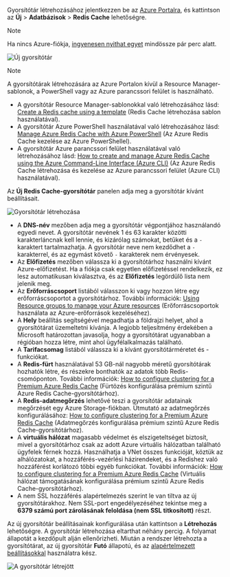 Gyorsítótár létrehozásához jelentkezzen be az [Azure Portalra](https://portal.azure.com), és kattintson az **Új** > **Adatbázisok** > **Redis Cache** lehetőségre.

> [!NOTE]
> Ha nincs Azure-fiókja, [ingyenesen nyithat egyet](https://azure.microsoft.com/pricing/free-trial/?WT.mc_id=redis_cache_hero) mindössze pár perc alatt.
> 
> 

![Új gyorsítótár](media/redis-cache-create/redis-cache-new-cache-menu.png)

> [!NOTE]
> A gyorsítótárak létrehozására az Azure Portalon kívül a Resource Manager-sablonok, a PowerShell vagy az Azure parancssori felület is használható.
> 
> * A gyorsítótár Resource Manager-sablonokkal való létrehozásához lásd: [Create a Redis cache using a template](../articles/redis-cache/cache-redis-cache-arm-provision.md) (Redis Cache létrehozása sablon használatával).
> * A gyorsítótár Azure PowerShell használatával való létrehozásához lásd: [Manage Azure Redis Cache with Azure PowerShell](../articles/redis-cache/cache-howto-manage-redis-cache-powershell.md) (Az Azure Redis Cache kezelése az Azure PowerShellel).
> * A gyorsítótár Azure parancssori felület használatával való létrehozásához lásd: [How to create and manage Azure Redis Cache using the Azure Command-Line Interface (Azure CLI)](../articles/redis-cache/cache-manage-cli.md) (Az Azure Redis Cache létrehozása és kezelése az Azure parancssori felület (Azure CLI) használatával).
> 
> 

Az **Új Redis Cache-gyorsítótár** panelen adja meg a gyorsítótár kívánt beállításait.

![Gyorsítótár létrehozása](media/redis-cache-create/redis-cache-cache-create.png) 

* A **DNS-név** mezőben adja meg a gyorsítótár végpontjához használandó egyedi nevet. A gyorsítótár nevének 1 és 63 karakter közötti karakterláncnak kell lennie, és kizárólag számokat, betűket és a `-` karaktert tartalmazhatja. A gyorsítótár neve nem kezdődhet a `-` karakterrel, és az egymást követő `-` karakterek nem érvényesek.
* Az **Előfizetés** mezőben válassza ki a gyorsítótárhoz használni kívánt Azure-előfizetést. Ha a fiókja csak egyetlen előfizetéssel rendelkezik, ez lesz automatikusan kiválasztva, és az **Előfizetés** legördülő lista nem jelenik meg.
* Az **Erőforráscsoport** listából válasszon ki vagy hozzon létre egy erőforráscsoportot a gyorsítótárhoz. További információk: [Using Resource groups to manage your Azure resources](../articles/azure-resource-manager/resource-group-overview.md) (Erőforráscsoportok használata az Azure-erőforrások kezeléséhez). 
* A **Hely** beállítás segítségével megadhatja a földrajzi helyet, ahol a gyorsítótárat üzemeltetni kívánja. A legjobb teljesítmény érdekében a Microsoft határozottan javasolja, hogy a gyorsítótárat ugyanabban a régióban hozza létre, mint ahol ügyfélalkalmazás található.
* A **Tarifacsomag** listából válassza ki a kívánt gyorsítótárméretet és -funkciókat.
* A **Redis-fürt** használatával 53 GB-nál nagyobb méretű gyorsítótárak hozhatók létre, és részekre bonthatók az adatok több Redis-csomóponton. További információk: [How to configure clustering for a Premium Azure Redis Cache](../articles/redis-cache/cache-how-to-premium-clustering.md) (Fürtözés konfigurálása prémium szintű Azure Redis Cache-gyorsítótárhoz).
* A **Redis-adatmegőrzés** lehetővé teszi a gyorsítótár adatainak megőrzését egy Azure Storage-fiókban. Útmutató az adatmegőrzés konfigurálásához: [How to configure clustering for a Premium Azure Redis Cache](../articles/redis-cache/cache-how-to-premium-persistence.md) (Adatmegőrzés konfigurálása prémium szintű Azure Redis Cache-gyorsítótárhoz).
* A **virtuális hálózat** magasabb védelmet és elszigeteltséget biztosít, mivel a gyorsítótárhoz csak az adott Azure virtuális hálózatban található ügyfelek férnek hozzá. Használhatja a VNet összes funkcióját, köztük az alhálózatokat, a hozzáférés-vezérlési házirendeket, és a Redishez való hozzáférést korlátozó többi egyéb funkciókat. További információk: [How to configure clustering for a Premium Azure Redis Cache](../articles/redis-cache/cache-how-to-premium-vnet.md) (Virtuális hálózat támogatásának konfigurálása prémium szintű Azure Redis Cache-gyorsítótárhoz).
* A nem SSL hozzáférés alapértelmezés szerint le van tiltva az új gyorsítótárakhoz. Nem SSL-port engedélyezéséhez tekintse meg a **6379 számú port zárolásának feloldása (nem SSL titkosított)** részt.

Az új gyorsítótár beállításainak konfigurálása után kattintson a **Létrehozás** lehetőségre. A gyorsítótár létrehozása eltarthat néhány percig. A folyamat állapotát a kezdőpult alján ellenőrizheti. Miután a rendszer létrehozta a gyorsítótárat, az új gyorsítótár **Futó** állapotú, és az [alapértelmezett beállításokkal](../articles/redis-cache/cache-configure.md#default-redis-server-configuration) használatra kész.

![A gyorsítótár létrejött](media/redis-cache-create/redis-cache-cache-created.png)

